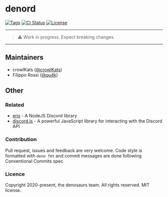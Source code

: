 # denord

[![Tags](https://img.shields.io/github/release/denosaurs/denord)](https://github.com/denosaurs/denord/releases)
[![CI Status](https://img.shields.io/github/workflow/status/denosaurs/denord/check)](https://github.com/denosaurs/denord/actions)
[![License](https://img.shields.io/github/license/denosaurs/denord)](https://github.com/denosaurs/denord/blob/master/LICENSE)

---

> ⚠️ Work in progress. Expect breaking changes.

---

## Maintainers

- crowlKats ([@crowlKats](https://github.com/crowlKats))
- Filippo Rossi ([@qu4k](https://github.com/qu4k))

## Other

### Related

- [eris](https://github.com/abalabahaha/eris) - A NodeJS Discord library
- [discord.js](https://github.com/discordjs/discord.js) - A powerful JavaScript library for interacting with the Discord API

### Contribution

Pull request, issues and feedback are very welcome. Code style is formatted with `deno fmt` and commit messages are done following Conventional Commits spec.

### Licence

Copyright 2020-present, the denosaurs team. All rights reserved. MIT license.
